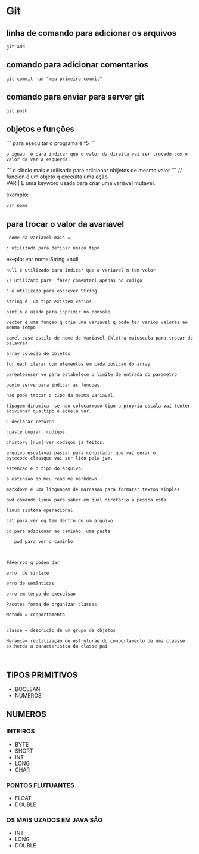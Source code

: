 # Git
## linha de comando para adicionar os arquivos


```
git add .
```
  ## comando para adicionar comentarios

```
git commit -am "meu primeiro commit"
```

## comando para enviar para server git
```
git push
```
## objetos e funções

´´´
para esecultar o programa é f5
´´´
```
o iguau  é para indicar que o valor da direita vai ser trocado com o valor da var a esquerda.
``` 
´´´
o sibolo mais e utilisado para adicionar obijetos de mesmo valor
´´´
// funcion é um objeto q execulta uma ação
<br>
VAR | É uma keyword usada para criar uma variável mutável.

exemplo:

```
var nome
```


## para trocar o valor da  avariavel
```
 nome da variavel mais =
```
```
: utilizado para definir unico tipo
```
exeplo:   var nome:String =null
```
null é utilizado para indicar que a variavel n tem valor 
```
```
// utilizadp para  fazer comentari apenas no codigo
```
```
" é utilizado para escrever String 
```
```
string é  um tipo existem varios 
```
```
pintln é uzado para inprimir no console 
```
```
vector é uma funçao q cria uma variavel q pode ter varios valores ao menmo tempo
```
```
camel case estilo de nome de variavel (kletra maiuscula para trocar de palavra)
```
```
array coleção de objetos
```
```
for each iterar com elementos em cada posicao do array
```
```
parenteseser ve para estabelece o limite de entrada do parametro
```
```
ponto serve para indicar as funcoes.
```
```
nao pode trocar o tipo da mesma variavel.
```
```
tipagem dinamica  se nao colocarmoso tipo a propria escala vai tenter adivinhar qualtipo é aquela var.
``` 
```
: declarar retorno .
```
```
:paste copiar  codigos.
```
```
:history_[num] ver codigos ja feitos.
```
```
arquivo.escalavai passar para conpilador que vai gerar o bytecode.classque vai ser lido pela jvm.
```
 ```
estençao é o tipo do arquivo.
```
```
a estensao do meu read me markdown
```
```
markdown é uma linguagem de marcasao para formatar textos sinples
```
```
pwd comando linux para saber em qual diretorio a pessoa esta
```
```
linux sistema operacional 
```
```
cat para ver oq tem dentro de um arquivo
```
```
cd para adicionar ao caminho  uma pasta
```
```
   pwd para ver o caminho                                       
```
```
                            
```
```
###erros q podem dar

```
```
erro  de sintaxe
```
```
erro de semânticas
```
```
erro em tenpo de execulsao
```
```
Pacotes forma de organizar classes

```
```
Metodo = conportamento
```
```

```
```
classe = descrição de um grupo de objetos

```
```
Herança= reutilização de estruturae do conportamento de uma claasse
ex:herda a caracteristca da classe pai
```
```

```
```

```
## TIPOS PRIMITIVOS

- BOOLEAN
- NUMEROS

## NUMEROS
### INTEIROS


- BYTE
- SHORT
- INT
- LONG
- CHAR

### PONTOS FLUTUANTES


-  FLOAT
- DOUBLE

### OS MAIS UZADOS EM JAVA SÃO

- INT
- LONG
- DOUBLE



















